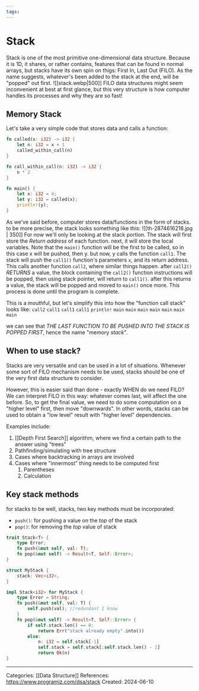 ```yaml
---
tags:
---
```

# Stack
Stack is one of the most primitive one-dimensional data structure. Because it is 1D, it shares, or rather contains, features that can be found in normal arrays, but stacks have its own spin on thigs: First In, Last Out (FILO). As the name suggests, whatever's been added to the stack at the end, will be "popped" out first.
![[stack.webp|500]]
FILO data structures might seem inconvenient at best at first glance, but this very structure is how computer handles its processes and why they are so fast!

## Memory Stack
Let's take a very simple code that stores data and calls a function:
``` rust
fn called(x: i32) -> i32 {
	let n: i32 = x + 1
	called_within_call(n)
}

fn call_within_call(n: i32) -> i32 {
	n * 2
}

fn main() {
	let x: i32 = 4;
	let y: i32 = called(x);
	println!(y);
}
```

As we've said before, computer stores data/functions in the form of stacks. to be more precise, the stack looks something like this:
![[th-2874616218.jpg | 350]]
For now we'll only be looking at the stack portion. The stack will first store the _Return address_ of each function. next, it will store the local variables. Note that the `main()` function will be the first to be called, so in this case x will be pushed, then y. but now, y calls the function `call1`. The stack will push the `call1()` function's parameters `x`, and its return address. This calls another function `call2`, where similar things happen. after `call2()` _RETURNS_ a value, the block containing the `call2()` function instructions will be popped, then using stack pointer, will return to `call1()`. after this returns a value, the stack will be popped and moved to `main()` once more. This process is done until the program is complete.

This is a mouthful, but let's simplify this into how the "function call stack" looks like:
              `call2`
       `call1`  `call1`  `call1`          `println!` 
`main`   `main`   `main`   `main`   `main`   `main`   `main`

we can see that _THE LAST FUNCTION TO BE PUSHED INTO THE STACK IS POPPED FIRST_, hence the name "memory _stack_".

## When to use stack?
Stacks are very versatile and can be used in a lot of situations. Whenever some sort of FILO mechanism needs to be used, stacks should be one of the very first data structure to consider.

However, this is easier said than done - exactly WHEN do we need FILO?
We can interpret FILO in this way: whatever comes last, will affect the one before. So, to get the final value, we need to do some computation on a "higher level" first, then move "downwards". In other words, stacks can be used to obtain a "low level" result with "higher level" dependencies.

Examples include:
1) [[Depth First Search]] algorithm, where we find a certain path to the answer using "trees"
2) Pathfinding/simulating with tree structure
3) Cases where backtracking in arrays are involved
4) Cases where "innermost" thing needs to be computed first
	1) Parentheses
	2) Calculation

## Key stack methods
for stacks to be well, stacks, two key methods must be incorporated:
- `push()`: for pushing a value on the _top_ of the stack
- `pop()`: for removing the _top_ value of stack
``` rust
trait Stack<T> {
	type Error;
	fn push(&mut self, val: T);
	fn pop(&mut self) -> Result<T, Self::Error>;
}

struct MyStack {
	stack: Vec<i32>,
}

impl Stack<i32> for MyStack {
	type Error = String;
	fn push(&mut self, val: T) {
		self.push(val); //redundant I know
	} 
	fn pop(&mut self) -> Result<T, Self::Error> {
		if self.stack.len() == 0:
			return Err("stack already empty".into())
		else:
			n: i32 = self.stack[-1]
			self.stack = self.stack[:self.stack.len() - 1]
			return Ok(n)
}
```




---
Categories: [[Data Structure]]
References: https://www.programiz.com/dsa/stack
Created: 2024-06-10
